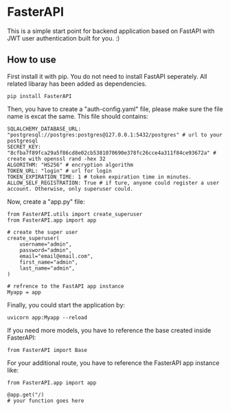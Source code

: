 # FasterAPI

This is a simple start point for backend application based on FastAPI with JWT user authentication built for you. :)

## How to use

First install it with pip. You do not need to install FastAPI seperately. All related libaray has been added as dependencies.

```[python]
pip install FasterAPI
```
Then, you have to create a "auth-config.yaml" file, please make sure the file name is excat the same. This file should contains:
```
SQLALCHEMY_DATABASE_URL: "postgresql://postgres:postgres@127.0.0.1:5432/postgres" # url to your postgresql
SECRET_KEY: "8cfba7f89fca29a5f86cd8e02cb5381070690e378fc26cce4a311f84ce93672a" # create with openssl rand -hex 32
ALGORITHM: "HS256" # encryption algorithm
TOKEN_URL: "login" # url for login
TOKEN_EXPIRATION_TIME: 1 # token expiration time in minutes.
ALLOW_SELF_REGISTRATION: True # if ture, anyone could register a user account. Otherwise, only superuser could.
```
Now, create a "app.py" file:
```
from FasterAPI.utils import create_superuser
from FasterAPI.app import app

# create the super user
create_superuser(
    username="admin",
    password="admin",
    email="email@email.com",
    first_name="admin",
    last_name="admin",
)

# refrence to the FastAPI app instance
Myapp = app
```
Finally, you could start the application by:
```
uvicorn app:Myapp --reload
```
If you need more models, you have to reference the base created inside FasterAPI:
```
from FasterAPI import Base
```
For your additional route, you have to reference the FasterAPI app instance like:
```
from FasterAPI.app import app

@app.get("/)
# your function goes here
```